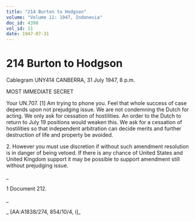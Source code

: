 ```yaml
---
title: "214 Burton to Hodgson"
volume: "Volume 11: 1947, Indonesia"
doc_id: 4398
vol_id: 11
date: 1947-07-31
---
```


# 214 Burton to Hodgson

Cablegram UNY414 CANBERRA, 31 July 1947, 8 p.m.

MOST IMMEDIATE SECRET

Your UN.707. [1] Am trying to phone you. Feel that whole success of case depends upon not prejudging issue. We are not condemning the Dutch for acting. We only ask for cessation of hostilities. An order to the Dutch to return to July 19 positions would weaken this. We ask for a cessation of hostilities so that independent arbitration can decide merits and further destruction of life and property be avoided.

2\. However you must use discretion if without such amendment resolution is in danger of being vetoed. If there is any chance of United States and United Kingdom support it may be possible to support amendment still without prejudging issue.

_

1 Document 212.

_

_ [AA:A1838/274, 854/10/4, i]_
